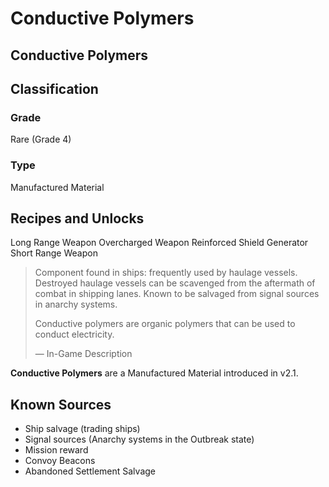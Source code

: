 # Conductive Polymers
##  Conductive Polymers

## Classification

### Grade

Rare (Grade 4)

### Type

Manufactured Material

## Recipes and Unlocks

Long Range Weapon
 Overcharged Weapon
 Reinforced Shield Generator
 Short Range Weapon

> 
> 
> Component found in ships: frequently used by haulage vessels. Destroyed haulage vessels can be scavenged from the aftermath of combat in shipping lanes. Known to be salvaged from signal sources in anarchy systems.
> 
> Conductive polymers are organic polymers that can be used to conduct electricity.
> 
> 
> — In-Game Description
> 

**Conductive Polymers** are a Manufactured Material introduced in v2.1.

## Known Sources

- Ship salvage (trading ships)
- Signal sources (Anarchy systems in the Outbreak state)
- Mission reward
- Convoy Beacons
- Abandoned Settlement Salvage